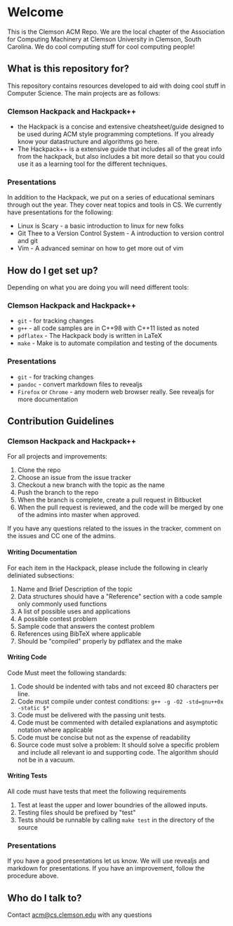 Welcome
==============================================================================

This is the Clemson ACM Repo.  We are the local chapter of the Association for
Computing Machinery at Clemson University in Clemson, South Carolina.  We do
cool computing stuff for cool computing people!

What is this repository for?
----------------------------

This repository contains resources developed to aid with doing cool stuff in
Computer Science.  The main projects are as follows:

### Clemson Hackpack and Hackpack++ 
*   the Hackpack is a concise and extensive cheatsheet/guide designed to be
    used during ACM style programming comptetions.  If you already know your
    datastructure and algorithms go here.
*   The Hackpack++ is a extensive guide that includes all of the great info
    from the hackpack, but also includes a bit more detail so that you could
    use it as a learning tool for the different techniques.

###   Presentations 
In addition to the Hackpack, we put on a series of educational seminars through
out the year.  They cover neat topics and tools in CS.  We currently have
presentations for the following:

*   Linux is Scary - a basic introduction to linux for new folks
*   Git Thee to a Version Control System - A introduction to version control and
    git
*   Vim - A advanced seminar on how to get more out of vim


How do I get set up?
--------------------

Depending on what you are doing you will need different tools:

### Clemson Hackpack and Hackpack++ 

*   `git` - for tracking changes
*   `g++` - all code samples are in C++98 with C++11 listed as noted
*   `pdflatex` - The Hackpack body is written in LaTeX
*   `make` - Make is to automate compilation and testing of the documents

### Presentations 

*   `git` - for tracking changes
*   `pandoc` - convert markdown files to revealjs
*   `Firefox` or `Chrome` - any modern web browser really. See revealjs for more
    documentation

Contribution Guidelines
-----------------------

### Clemson Hackpack and Hackpack++ 

For all projects and improvements:

1.  Clone the repo
2.  Choose an issue from the issue tracker
3.  Checkout a new branch with the topic as the name
4.  Push the branch to the repo
5.  When the branch is complete, create a pull request in Bitbucket
6.  When the pull request is reviewed, and the code will be merged by one of the
    admins into master when approved.

If you have any questions related to the issues in the tracker, comment on the
issues and CC one of the admins.

#### Writing Documentation 
For each item in the Hackpack, please include the following in clearly deliniated subsections:

1.  Name and Brief Description of the topic
2.  Data structures should have a "Reference" section with a code sample only commonly used functions
3.  A list of possible uses and applications
4.  A possible contest problem
5.  Sample code that answers the contest problem
6.  References using BibTeX where applicable
7.  Should be "compiled" properly by pdflatex and the make

#### Writing Code
Code Must meet the following standards:

1.  Code should be indented with tabs and not exceed 80 characters per line.
2.  Code must compile under contest conditions: `g++ -g -O2 -std=gnu++0x -static $*`
3.  Code must be delivered with the passing unit tests.
4.  Code must be commented with detailed explanations and asymptotic notation
    where applicable
5.  Code must be concise but not as the expense of readability
6.  Source code must solve a problem:  It should solve a specific problem and
    include all relevant io and supporting code.  The algorithm should not be in
    a vacuum.

#### Writing Tests
All code must have tests that meet the following requirements

1.  Test at least the upper and lower boundries of the allowed inputs.  
2.  Testing files should be prefixed by "test"
3.  Tests should be runnable by calling `make test` in the directory of the source

### Presentations

If you have a good presentations let us know.  We will use revealjs and markdown
for presentations.  If you have an improvement, follow the procedure above.

Who do I talk to?
-----------------
Contact <acm@cs.clemson.edu> with any questions